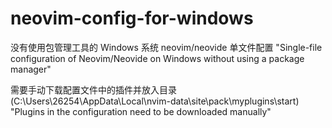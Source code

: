 # neovim-config-for-windows
没有使用包管理工具的 Windows 系统 neovim/neovide 单文件配置
"Single-file configuration of Neovim/Neovide on Windows without using a package manager"

需要手动下载配置文件中的插件并放入目录 (C:\Users\26254\AppData\Local\nvim-data\site\pack\myplugins\start)
"Plugins in the configuration need to be downloaded manually"
